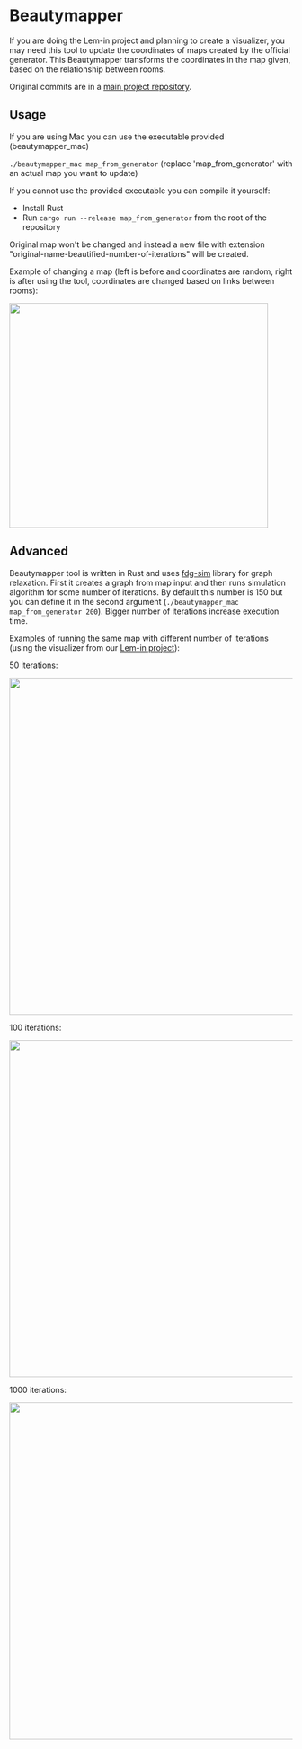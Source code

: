 # Beautymapper

If you are doing the Lem-in project and planning to create a visualizer, you may need this tool to update the coordinates of maps created by the official generator. 
This Beautymapper transforms the coordinates in the map given, based on the relationship between rooms.

Original commits are in a [main project repository](https://github.com/ladymarengo/Lem-in).

## Usage
If you are using Mac you can use the executable provided (beautymapper_mac)

```./beautymapper_mac map_from_generator```
(replace 'map_from_generator' with an actual map you want to update)

If you cannot use the provided executable you can compile it yourself:
- Install Rust
- Run ```cargo run --release map_from_generator``` from the root of the repository

Original map won't be changed and instead a new file with extension "original-name-beautified-number-of-iterations" will be created.

Example of changing a map (left is before and coordinates are random, right is after using the tool, coordinates are changed based on links between rooms):

<img src="examples/before_after.png" width="460" height="400">

## Advanced
Beautymapper tool is written in Rust and uses [fdg-sim](https://crates.io/crates/fdg-sim) library for graph relaxation. First it creates a graph from map input and then runs simulation algorithm for some number of iterations. By default this number is 150 but you can define it in the second argument (```./beautymapper_mac map_from_generator 200```). Bigger number of iterations increase execution time.

Examples of running the same map with different number of iterations (using the visualizer from our [Lem-in project](https://github.com/ladymarengo/Lem-in)):

50 iterations:

<img src="examples/50 iterations.png" width="600" height="600">

100 iterations:

<img src="examples/100 iterations.png" width="600" height="600">

1000 iterations:

<img src="examples/1000 iterations.png" width="600" height="600">

